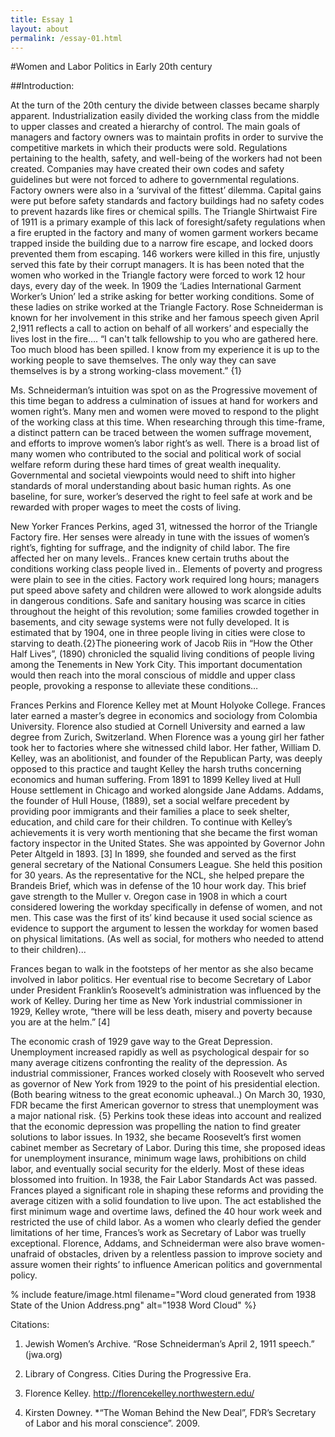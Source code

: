 ```yaml
---
title: Essay 1
layout: about
permalink: /essay-01.html
---
```

#Women and Labor Politics in Early 20th century

##Introduction:
 
At the turn of the 20th century the divide between classes became sharply apparent.  Industrialization easily divided the working class from the middle to upper classes and created a hierarchy of control. The main goals of managers and factory owners was to maintain profits in order to survive the competitive markets in which their products were sold.  Regulations pertaining to the health, safety, and well-being of the workers had not been created.  Companies may have created their own codes and safety guidelines but were not forced to adhere to governmental regulations. Factory owners were also in a ‘survival of the fittest’ dilemma.  Capital gains were put before safety standards and factory buildings had no safety codes to prevent hazards like fires or chemical spills. The Triangle Shirtwaist Fire of 1911 is a primary example of this lack of foresight/safety regulations when a fire erupted in the factory and many of women garment workers became trapped inside the building due to a narrow fire escape, and locked doors prevented them from escaping.  146 workers were killed in this fire, unjustly served this fate by their corrupt managers.  It is has been noted that the women who worked in the Triangle factory were forced to work 12 hour days, every day of the week.  In 1909 the ‘Ladies International Garment Worker’s Union’ led a strike asking for better working conditions.  Some of these ladies on strike worked at the Triangle Factory.  Rose Schneiderman is known for her involvement in this strike and her famous speech given April 2,!911 reflects a call to action on behalf of all workers’ and especially the lives lost in the fire…. “I can't talk fellowship to you who are gathered here. Too much blood has been spilled. I know from my experience it is up to the working people to save themselves. The only way they can save themselves is by a strong working-class movement.” {1}  

Ms. Schneiderman’s intuition was spot on as the Progressive movement of this time began to address a culmination of issues at hand for workers and women right’s.  Many men and women were moved to respond to the plight of the working class at this time.  When researching through this time-frame, a distinct pattern can be traced between the women suffrage movement, and efforts to improve women’s labor right’s as well.  There is a broad list of many women who contributed to the social and political work of social welfare reform during these hard times of great wealth inequality.  Governmental and societal viewpoints would need to shift into higher standards of moral understanding about basic human rights.  As one baseline, for sure, worker’s deserved the right to feel safe at work and be rewarded with proper wages to meet the costs of living.  

New Yorker Frances Perkins, aged 31, witnessed the horror of the Triangle Factory fire. Her senses were already in tune with the issues of women’s right’s, fighting for suffrage, and the indignity of child labor.  The fire affected her on many levels.. Frances knew certain truths about the conditions working class people lived in.. Elements of poverty and progress were plain to see in the cities. Factory work required long hours; managers put speed above safety and children were allowed to work alongside adults in dangerous conditions. Safe and sanitary housing was scarce in cities throughout the height of this revolution; some families crowded together in basements, and city sewage systems were not fully developed. It is estimated that by 1904, one in three people living in cities were close to starving to death.{2}The pioneering work of Jacob Riis in “How the Other Half Lives”, (1890)  chronicled the squalid living conditions of people living among the Tenements in New York City.   This important documentation would then reach into the moral conscious of middle and upper class people, provoking a response to alleviate these conditions…

Frances Perkins and Florence Kelley met at Mount Holyoke College. Frances later earned a master’s degree in economics and sociology from Colombia University. Florence also studied at Cornell University and earned a law degree from Zurich, Switzerland.   When Florence was a young girl her father took her to factories where she witnessed child labor.  Her father, William D. Kelley, was an abolitionist, and founder of the Republican Party, was deeply opposed to this practice and taught Kelley the harsh truths concerning economics and human suffering. From 1891 to 1899 Kelley lived at Hull House settlement in Chicago and worked alongside Jane Addams.  Addams, the founder of Hull House, (1889), set a social welfare precedent by providing poor immigrants and their families a place to seek shelter, education, and child care for their children.  To continue with Kelley’s achievements it is very worth mentioning that she became the first woman factory inspector in the United States.  She was appointed by Governor John Peter Altgeld in 1893. [3] In 1899, she founded and served as the first general secretary of the National Consumers League.  She held this position for 30 years. As the representative for the NCL, she helped prepare the Brandeis Brief, which was in defense of the 10 hour work day.  This brief gave strength to the Muller v. Oregon case in 1908 in which a court considered lowering the workday specifically in defense of women, and not men.  This case was the first of its’ kind because it used social science as evidence to support the argument to lessen the workday for women based on physical limitations.  (As well as social, for mothers who needed to attend to their children)... 

Frances began to walk in the footsteps of her mentor as she also became involved in labor politics. Her eventual rise to become Secretary of Labor under President Franklin’s Roosevelt’s administration was influenced by the work of Kelley.  During her time as New York industrial commissioner in 1929, Kelley wrote, “there will be less death, misery and poverty because you are at the helm.” [4] 

The economic crash of 1929 gave way to the Great Depression.  Unemployment increased rapidly as well as psychological despair for so many average citizens confronting the reality of the depression.  As industrial commissioner, Frances worked closely with Roosevelt who served as governor of New York from 1929 to the point of his presidential election.  (Both bearing witness to the great economic upheaval..) On March 30, 1930, FDR became the first American governor to stress that unemployment was a major national risk. {5}  Perkins took these ideas into account and realized that the economic depression was propelling the nation to find greater solutions to labor issues.  In 1932, she became Roosevelt’s first women cabinet member as Secretary of Labor. During this time, she proposed ideas for unemployment insurance, minimum wage laws, prohibitions on child labor, and eventually social security for the elderly.  Most of these ideas blossomed into fruition.  In 1938, the Fair Labor Standards Act was passed.  Frances played a significant role in shaping these reforms and providing the average citizen with a solid foundation to live upon. The act established the first minimum wage and overtime laws, defined the 40 hour work week and restricted the use of child labor.  As a women who clearly defied the gender limitations of her time, Frances’s work as Secretary of Labor was truelly exceptional.  Florence, Addams, and Schneiderman were also brave women- unafraid of obstacles, driven by a relentless passion to improve society and assure women their rights’ to influence American politics and governmental policy. 


% include feature/image.html filename="Word cloud generated from 1938 State of the Union Address.png" alt="1938 Word Cloud" %}

   


Citations:

1.  Jewish Women’s Archive. “Rose Schneiderman’s April 2, 1911 speech.” (jwa.org)

2.  Library of Congress.  Cities During the Progressive Era.

3.  Florence Kelley.  http://florencekelley.northwestern.edu/

4.  Kirsten Downey.  *“The Woman Behind the New Deal”, FDR’s Secretary of Labor and his moral conscience”. 2009.






